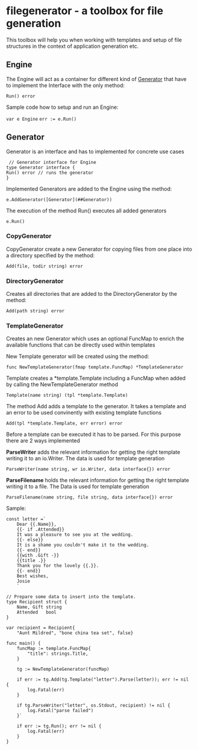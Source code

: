 # filegenerator - a toolbox for file generation
This toolbox will help you when working with templates and setup of file structures in the context of application generation etc.

## Engine
The Engine will act as a container for different kind of [Generator](##Generator) that have to implement the Interface with the only method:

`Run() error`

Sample code how to setup and run an Engine:

`var e Engine`
`err := e.Run()` 

## Generator
Generator is an interface and has to implemented for concrete use cases
```
 // Generator interface for Engine
type Generator interface {
Run() error // runs the generator
}
```

Implemented Generators are added to the Engine using the method:

`e.AddGenerator([Generator](##Generator))`

The execution of the method Run() executes all added generators

`e.Run()`

### CopyGenerator
CopyGenerator create a new Generator for copying files from one place into a directory specified by the method:

`Add(file, todir string) error` 

### DirectoryGenerator
Creates all directories that are added to the DirectoryGenerator by the method:

`Add(path string) error`

### TemplateGenerator 
Creates an new Generator which uses an optional FuncMap to enrich the available functions that can be directly used within templates

New Template generator will be created using the method:

`func NewTemplateGenerator(fmap template.FuncMap) *TemplateGenerator`

Template creates a *template.Template including a FuncMap when added by calling the NewTemplateGenerator method

`Template(name string) (tpl *template.Template)`

The method Add adds a template to the generator. It takes a template and an error to be used convinently with existing template functions

`Add(tpl *template.Template, err error) error`

Before a template can be executed it has to be parsed. For this purpose there are 2 ways implemented

**ParseWriter** adds the relevant information for getting the right template writing it to an io.Writer. The data is used for template generation

`ParseWriter(name string, wr io.Writer, data interface{}) error`

**ParseFilename** holds the relevant information for getting the right template writing it to a file. The Data is used for template generation

`ParseFilename(name string, file string, data interface{}) error `

Sample:
```
const letter =` 
    Dear {{.Name}},
    {{- if .Attended}}
    It was a pleasure to see you at the wedding.
    {{- else}}
    It is a shame you couldn't make it to the wedding.
    {{- end}}
    {{with .Gift -}}
    {{title .}}
    Thank you for the lovely {{.}}.
    {{- end}}
    Best wishes,
    Josie
    `

// Prepare some data to insert into the template.
type Recipient struct {
	Name, Gift string
	Attended   bool
}

var recipient = Recipient{
	"Aunt Mildred", "bone china tea set", false}

func main() {
	funcMap := template.FuncMap{
		"title": strings.Title,
	}

	tg := NewTemplateGenerator(funcMap)

	if err := tg.Add(tg.Template("letter").Parse(letter)); err != nil {
		log.Fatal(err)
	}

	if tg.ParseWriter("letter", os.Stdout, recipient) != nil {
		log.Fatal("parse failed")
	}`

	if err := tg.Run(); err != nil {
		log.Fatal(err)
	}
}
```